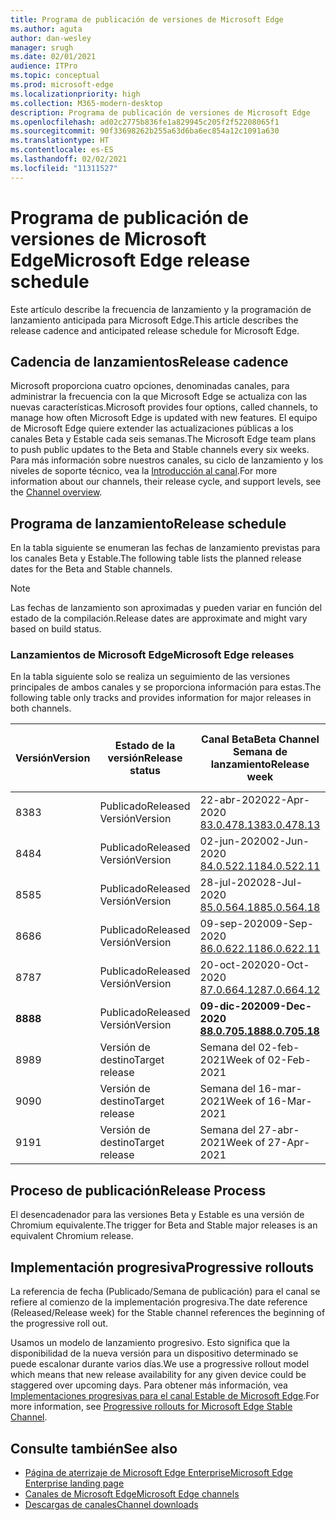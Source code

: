 ```yaml
---
title: Programa de publicación de versiones de Microsoft Edge
ms.author: aguta
author: dan-wesley
manager: srugh
ms.date: 02/01/2021
audience: ITPro
ms.topic: conceptual
ms.prod: microsoft-edge
ms.localizationpriority: high
ms.collection: M365-modern-desktop
description: Programa de publicación de versiones de Microsoft Edge
ms.openlocfilehash: ad02c2775b836fe1a829945c205f2f52208065f1
ms.sourcegitcommit: 90f33698262b255a63d6ba6ec854a12c1091a630
ms.translationtype: HT
ms.contentlocale: es-ES
ms.lasthandoff: 02/02/2021
ms.locfileid: "11311527"
---
```

# <span data-ttu-id="3aac8-103">Programa de publicación de versiones de Microsoft Edge</span><span class="sxs-lookup"><span data-stu-id="3aac8-103">Microsoft Edge release schedule</span></span>

<span data-ttu-id="3aac8-104">Este artículo describe la frecuencia de lanzamiento y la programación de lanzamiento anticipada para Microsoft Edge.</span><span class="sxs-lookup"><span data-stu-id="3aac8-104">This article describes the release cadence and anticipated release schedule for Microsoft Edge.</span></span>

## <span data-ttu-id="3aac8-105">Cadencia de lanzamientos</span><span class="sxs-lookup"><span data-stu-id="3aac8-105">Release cadence</span></span>

<span data-ttu-id="3aac8-106">Microsoft proporciona cuatro opciones, denominadas canales, para administrar la frecuencia con la que Microsoft Edge se actualiza con las nuevas características.</span><span class="sxs-lookup"><span data-stu-id="3aac8-106">Microsoft provides four options, called channels, to manage how often Microsoft Edge is updated with new features.</span></span> <span data-ttu-id="3aac8-107">El equipo de Microsoft Edge quiere extender las actualizaciones públicas a los canales Beta y Estable cada seis semanas.</span><span class="sxs-lookup"><span data-stu-id="3aac8-107">The Microsoft Edge team plans to push public updates to the Beta and Stable channels every six weeks.</span></span> <span data-ttu-id="3aac8-108">Para más información sobre nuestros canales, su ciclo de lanzamiento y los niveles de soporte técnico, vea la [Introducción al canal](https://docs.microsoft.com/DeployEdge/microsoft-edge-channels#channel-overview).</span><span class="sxs-lookup"><span data-stu-id="3aac8-108">For more information about our channels, their release cycle, and support levels, see the [Channel overview](https://docs.microsoft.com/DeployEdge/microsoft-edge-channels#channel-overview).</span></span>

## <span data-ttu-id="3aac8-109">Programa de lanzamiento</span><span class="sxs-lookup"><span data-stu-id="3aac8-109">Release schedule</span></span>

<span data-ttu-id="3aac8-110">En la tabla siguiente se enumeran las fechas de lanzamiento previstas para los canales Beta y Estable.</span><span class="sxs-lookup"><span data-stu-id="3aac8-110">The following table lists the planned release dates for the Beta and Stable channels.</span></span>

> [!NOTE]
> <span data-ttu-id="3aac8-111">Las fechas de lanzamiento son aproximadas y pueden variar en función del estado de la compilación.</span><span class="sxs-lookup"><span data-stu-id="3aac8-111">Release dates are approximate and might vary based on build status.</span></span>

### <span data-ttu-id="3aac8-112">Lanzamientos de Microsoft Edge</span><span class="sxs-lookup"><span data-stu-id="3aac8-112">Microsoft Edge releases</span></span>

<span data-ttu-id="3aac8-113">En la tabla siguiente solo se realiza un seguimiento de las versiones principales de ambos canales y se proporciona información para estas.</span><span class="sxs-lookup"><span data-stu-id="3aac8-113">The following table only tracks and provides information for major releases in both channels.</span></span>

| <span data-ttu-id="3aac8-114">Versión</span><span class="sxs-lookup"><span data-stu-id="3aac8-114">Version</span></span> | <span data-ttu-id="3aac8-115">Estado de la versión</span><span class="sxs-lookup"><span data-stu-id="3aac8-115">Release status</span></span> | <span data-ttu-id="3aac8-116">Canal Beta</span><span class="sxs-lookup"><span data-stu-id="3aac8-116">Beta Channel</span></span><br><span data-ttu-id="3aac8-117">Semana de lanzamiento</span><span class="sxs-lookup"><span data-stu-id="3aac8-117">Release week</span></span> | <span data-ttu-id="3aac8-118">Canal estable</span><span class="sxs-lookup"><span data-stu-id="3aac8-118">Stable Channel</span></span><br><span data-ttu-id="3aac8-119">Semana de lanzamiento</span><span class="sxs-lookup"><span data-stu-id="3aac8-119">Release week</span></span> |
|---------|-----|------|--------|
| <span data-ttu-id="3aac8-120">83</span><span class="sxs-lookup"><span data-stu-id="3aac8-120">83</span></span> | <span data-ttu-id="3aac8-121">Publicado</span><span class="sxs-lookup"><span data-stu-id="3aac8-121">Released</span></span><br><span data-ttu-id="3aac8-122">Versión</span><span class="sxs-lookup"><span data-stu-id="3aac8-122">Version</span></span> | <span data-ttu-id="3aac8-123">22-abr-2020</span><span class="sxs-lookup"><span data-stu-id="3aac8-123">22-Apr-2020</span></span><br>[<span data-ttu-id="3aac8-124">83.0.478.13</span><span class="sxs-lookup"><span data-stu-id="3aac8-124">83.0.478.13</span></span>](https://docs.microsoft.com/DeployEdge/microsoft-edge-relnote-archive-beta-channel#version-83047813-april-22) | <span data-ttu-id="3aac8-125">21-may-2020</span><span class="sxs-lookup"><span data-stu-id="3aac8-125">21-May-2020</span></span><br> [<span data-ttu-id="3aac8-126">83.0.478.37</span><span class="sxs-lookup"><span data-stu-id="3aac8-126">83.0.478.37</span></span>](https://docs.microsoft.com/DeployEdge/microsoft-edge-relnote-archive-stable-channel#version-83047837-may-21) |
| <span data-ttu-id="3aac8-127">84</span><span class="sxs-lookup"><span data-stu-id="3aac8-127">84</span></span> | <span data-ttu-id="3aac8-128">Publicado</span><span class="sxs-lookup"><span data-stu-id="3aac8-128">Released</span></span><br><span data-ttu-id="3aac8-129">Versión</span><span class="sxs-lookup"><span data-stu-id="3aac8-129">Version</span></span> | <span data-ttu-id="3aac8-130">02-jun-2020</span><span class="sxs-lookup"><span data-stu-id="3aac8-130">02-Jun-2020</span></span><br>[<span data-ttu-id="3aac8-131">84.0.522.11</span><span class="sxs-lookup"><span data-stu-id="3aac8-131">84.0.522.11</span></span>](https://docs.microsoft.com/DeployEdge/microsoft-edge-relnote-archive-beta-channel#version-84052211-june-2) | <span data-ttu-id="3aac8-132">16-jul-2020</span><span class="sxs-lookup"><span data-stu-id="3aac8-132">16-Jul-2020</span></span><br> [<span data-ttu-id="3aac8-133">84.0.522.40</span><span class="sxs-lookup"><span data-stu-id="3aac8-133">84.0.522.40</span></span>](https://docs.microsoft.com/DeployEdge/microsoft-edge-relnote-archive-stable-channel#version-84052240-july-16) |
| <span data-ttu-id="3aac8-134">85</span><span class="sxs-lookup"><span data-stu-id="3aac8-134">85</span></span> | <span data-ttu-id="3aac8-135">Publicado</span><span class="sxs-lookup"><span data-stu-id="3aac8-135">Released</span></span><br><span data-ttu-id="3aac8-136">Versión</span><span class="sxs-lookup"><span data-stu-id="3aac8-136">Version</span></span> | <span data-ttu-id="3aac8-137">28-jul-2020</span><span class="sxs-lookup"><span data-stu-id="3aac8-137">28-Jul-2020</span></span><br>[<span data-ttu-id="3aac8-138">85.0.564.18</span><span class="sxs-lookup"><span data-stu-id="3aac8-138">85.0.564.18</span></span>](https://docs.microsoft.com/DeployEdge/microsoft-edge-relnote-archive-beta-channel#version-85056418-july-28)  | <span data-ttu-id="3aac8-139">27-ago-2020</span><span class="sxs-lookup"><span data-stu-id="3aac8-139">27-Aug-2020</span></span><br>[<span data-ttu-id="3aac8-140">85.0.564.41</span><span class="sxs-lookup"><span data-stu-id="3aac8-140">85.0.564.41</span></span>](https://docs.microsoft.com/DeployEdge/microsoft-edge-relnote-stable-channel#version-85056441-august-27) |
| <span data-ttu-id="3aac8-141">86</span><span class="sxs-lookup"><span data-stu-id="3aac8-141">86</span></span> | <span data-ttu-id="3aac8-142">Publicado</span><span class="sxs-lookup"><span data-stu-id="3aac8-142">Released</span></span><br><span data-ttu-id="3aac8-143">Versión</span><span class="sxs-lookup"><span data-stu-id="3aac8-143">Version</span></span> | <span data-ttu-id="3aac8-144">09-sep-2020</span><span class="sxs-lookup"><span data-stu-id="3aac8-144">09-Sep-2020</span></span><br>[<span data-ttu-id="3aac8-145">86.0.622.11</span><span class="sxs-lookup"><span data-stu-id="3aac8-145">86.0.622.11</span></span>](https://docs.microsoft.com/DeployEdge/microsoft-edge-relnote-beta-channel#version-86062211-september-9) | <span data-ttu-id="3aac8-146">09-oct-2020</span><span class="sxs-lookup"><span data-stu-id="3aac8-146">09-Oct-2020</span></span><br>[<span data-ttu-id="3aac8-147">86.0.622.38</span><span class="sxs-lookup"><span data-stu-id="3aac8-147">86.0.622.38</span></span>](https://docs.microsoft.com/deployedge/microsoft-edge-relnote-stable-channel#version-86062238-october-9) |
| <span data-ttu-id="3aac8-148">87</span><span class="sxs-lookup"><span data-stu-id="3aac8-148">87</span></span> | <span data-ttu-id="3aac8-149">Publicado</span><span class="sxs-lookup"><span data-stu-id="3aac8-149">Released</span></span><br><span data-ttu-id="3aac8-150">Versión</span><span class="sxs-lookup"><span data-stu-id="3aac8-150">Version</span></span> | <span data-ttu-id="3aac8-151">20-oct-2020</span><span class="sxs-lookup"><span data-stu-id="3aac8-151">20-Oct-2020</span></span><br>[<span data-ttu-id="3aac8-152">87.0.664.12</span><span class="sxs-lookup"><span data-stu-id="3aac8-152">87.0.664.12</span></span>](https://docs.microsoft.com/deployedge/microsoft-edge-relnote-beta-channel#version-87066412--october-20) | <span data-ttu-id="3aac8-153">19-nov-2020</span><span class="sxs-lookup"><span data-stu-id="3aac8-153">19-Nov-2020</span></span><br>[<span data-ttu-id="3aac8-154">87.0.664.41</span><span class="sxs-lookup"><span data-stu-id="3aac8-154">87.0.664.41</span></span>](https://docs.microsoft.com/deployedge/microsoft-edge-relnote-stable-channel#version-87066441-november-19) |
| **<span data-ttu-id="3aac8-155">88</span><span class="sxs-lookup"><span data-stu-id="3aac8-155">88</span></span>** | <span data-ttu-id="3aac8-156">Publicado</span><span class="sxs-lookup"><span data-stu-id="3aac8-156">Released</span></span><br><span data-ttu-id="3aac8-157">Versión</span><span class="sxs-lookup"><span data-stu-id="3aac8-157">Version</span></span> | **<span data-ttu-id="3aac8-158">09-dic-2020</span><span class="sxs-lookup"><span data-stu-id="3aac8-158">09-Dec-2020</span></span>**<br>**[<span data-ttu-id="3aac8-159">88.0.705.18</span><span class="sxs-lookup"><span data-stu-id="3aac8-159">88.0.705.18</span></span>](https://docs.microsoft.com/deployedge/microsoft-edge-relnote-beta-channel#version-88070518-december-9)** | **<span data-ttu-id="3aac8-160">21-ene-2021</span><span class="sxs-lookup"><span data-stu-id="3aac8-160">21-Jan-2021</span></span>**<br>**[<span data-ttu-id="3aac8-161">88.0.705.50</span><span class="sxs-lookup"><span data-stu-id="3aac8-161">88.0.705.50</span></span>](https://docs.microsoft.com/deployedge/microsoft-edge-relnote-stable-channel#version-88070550-january-21)**|
| <span data-ttu-id="3aac8-162">89</span><span class="sxs-lookup"><span data-stu-id="3aac8-162">89</span></span> | <span data-ttu-id="3aac8-163">Versión de destino</span><span class="sxs-lookup"><span data-stu-id="3aac8-163">Target release</span></span> | <span data-ttu-id="3aac8-164">Semana del 02-feb-2021</span><span class="sxs-lookup"><span data-stu-id="3aac8-164">Week of 02-Feb-2021</span></span> | <span data-ttu-id="3aac8-165">Semana del 04-mar-2021</span><span class="sxs-lookup"><span data-stu-id="3aac8-165">Week of 04-Mar-2021</span></span> |
| <span data-ttu-id="3aac8-166">90</span><span class="sxs-lookup"><span data-stu-id="3aac8-166">90</span></span> | <span data-ttu-id="3aac8-167">Versión de destino</span><span class="sxs-lookup"><span data-stu-id="3aac8-167">Target release</span></span> | <span data-ttu-id="3aac8-168">Semana del 16-mar-2021</span><span class="sxs-lookup"><span data-stu-id="3aac8-168">Week of 16-Mar-2021</span></span> | <span data-ttu-id="3aac8-169">Semana del 15-abr-2021</span><span class="sxs-lookup"><span data-stu-id="3aac8-169">Week of 15-Apr-2021</span></span> |
| <span data-ttu-id="3aac8-170">91</span><span class="sxs-lookup"><span data-stu-id="3aac8-170">91</span></span> | <span data-ttu-id="3aac8-171">Versión de destino</span><span class="sxs-lookup"><span data-stu-id="3aac8-171">Target release</span></span> | <span data-ttu-id="3aac8-172">Semana del 27-abr-2021</span><span class="sxs-lookup"><span data-stu-id="3aac8-172">Week of 27-Apr-2021</span></span> | <span data-ttu-id="3aac8-173">Semana del 27-may-2021</span><span class="sxs-lookup"><span data-stu-id="3aac8-173">Week of 27-May-2021</span></span> |

## <span data-ttu-id="3aac8-174">Proceso de publicación</span><span class="sxs-lookup"><span data-stu-id="3aac8-174">Release Process</span></span>

<span data-ttu-id="3aac8-175">El desencadenador para las versiones Beta y Estable es una versión de Chromium equivalente.</span><span class="sxs-lookup"><span data-stu-id="3aac8-175">The trigger for Beta and Stable major releases is an equivalent Chromium release.</span></span>

## <span data-ttu-id="3aac8-176">Implementación progresiva</span><span class="sxs-lookup"><span data-stu-id="3aac8-176">Progressive rollouts</span></span>

<span data-ttu-id="3aac8-177">La referencia de fecha (Publicado/Semana de publicación) para el canal se refiere al comienzo de la implementación progresiva.</span><span class="sxs-lookup"><span data-stu-id="3aac8-177">The date reference (Released/Release week) for the Stable channel references the beginning of the progressive roll out.</span></span>

<span data-ttu-id="3aac8-178">Usamos un modelo de lanzamiento progresivo. Esto significa que la disponibilidad de la nueva versión para un dispositivo determinado se puede escalonar durante varios días.</span><span class="sxs-lookup"><span data-stu-id="3aac8-178">We use a progressive rollout model which means that new release availability for any given device could be staggered over upcoming days.</span></span> <span data-ttu-id="3aac8-179">Para obtener más información, vea [Implementaciones progresivas para el canal Estable de Microsoft Edge](microsoft-edge-update-progressive-rollout.md).</span><span class="sxs-lookup"><span data-stu-id="3aac8-179">For more information, see [Progressive rollouts for Microsoft Edge Stable Channel](microsoft-edge-update-progressive-rollout.md).</span></span>

## <span data-ttu-id="3aac8-180">Consulte también</span><span class="sxs-lookup"><span data-stu-id="3aac8-180">See also</span></span>

- [<span data-ttu-id="3aac8-181">Página de aterrizaje de Microsoft Edge Enterprise</span><span class="sxs-lookup"><span data-stu-id="3aac8-181">Microsoft Edge Enterprise landing page</span></span>](https://aka.ms/EdgeEnterprise)
- [<span data-ttu-id="3aac8-182">Canales de Microsoft Edge</span><span class="sxs-lookup"><span data-stu-id="3aac8-182">Microsoft Edge channels</span></span>](microsoft-edge-channels.md)
- [<span data-ttu-id="3aac8-183">Descargas de canales</span><span class="sxs-lookup"><span data-stu-id="3aac8-183">Channel downloads</span></span>](https://www.microsoft.com/edge/business/download)